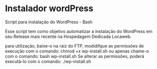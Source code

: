 # Instalador wordPress
Script para instalação do WordPress - Bash

Esse script tem como objetivo automatizar a instalação do WordPress em seu Release mais recente na Hospedagem Dedicada Locaweb.

para utilização, baixe-o na raiz do FTP, modidifque as permissões de execução com o comando: chmod +x wp-install.sh ou apenas chame-o com o comando: bash wp-install.sh
Se alterar as permissões, poderá executá-lo com o comando: ./wp-install.sh
